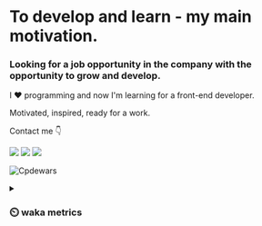 # To develop and learn - my main motivation.
### Looking for a job opportunity in the company with the opportunity to grow and develop.

I :heart: programming and now I'm learning for a front-end developer.

Motivated, inspired, ready for a work.

Contact me :point_down:

<a href="https://vk.com/pppershin"><img src="https://img.shields.io/badge/VK--red?style=social&logo=vk"></a>
<a href="https://t.me/pppershin"><img src="https://img.shields.io/badge/telegram--red?style=social&logo=telegram"></a>
<a href="mailto:pershin.daniil.e@gmail.com"><img src="https://img.shields.io/badge/Gmail--red?style=social&logo=gmail"></a>
<!-- <a href=""><img src="https://img.shields.io/badge/blog--red?style=social"></a>
</p> -->

![Cpdewars](https://www.codewars.com/users/DANPER/badges/small)

<details><summary><h3>⏲️ waka metrics</h3></summary>
<p>

  <!--START_SECTION:waka-->
![Code Time](http://img.shields.io/badge/Code%20Time-15%20hrs%2037%20mins-blue)

![Profile Views](http://img.shields.io/badge/Profile%20Views-84-blue)

**🐱 My GitHub Data** 

> 🏆 232 Contributions in the Year 2022
 > 
> 📦 3.2 kB Used in GitHub's Storage 
 > 
> 🚫 Not Opted to Hire
 > 
> 📜 8 Public Repositories 
 > 
> 🔑 5 Private Repositories  
 > 
**I'm an Early 🐤** 

```text
🌞 Morning    11 commits     █░░░░░░░░░░░░░░░░░░░░░░░░   4.3% 
🌆 Daytime    121 commits    ███████████░░░░░░░░░░░░░░   47.27% 
🌃 Evening    81 commits     ████████░░░░░░░░░░░░░░░░░   31.64% 
🌙 Night      43 commits     ████░░░░░░░░░░░░░░░░░░░░░   16.8%

```
📅 **I'm Most Productive on Sunday** 

```text
Monday       34 commits     ███░░░░░░░░░░░░░░░░░░░░░░   13.28% 
Tuesday      31 commits     ███░░░░░░░░░░░░░░░░░░░░░░   12.11% 
Wednesday    41 commits     ████░░░░░░░░░░░░░░░░░░░░░   16.02% 
Thursday     48 commits     ████░░░░░░░░░░░░░░░░░░░░░   18.75% 
Friday       34 commits     ███░░░░░░░░░░░░░░░░░░░░░░   13.28% 
Saturday     18 commits     █░░░░░░░░░░░░░░░░░░░░░░░░   7.03% 
Sunday       50 commits     █████░░░░░░░░░░░░░░░░░░░░   19.53%

```


📊 **This Week I Spent My Time On** 

```text
⌚︎ Time Zone: Europe/Moscow

💬 Programming Languages: 
Lua                      1 hr                ███████████░░░░░░░░░░░░░░   46.12% 
JavaScript               37 mins             ███████░░░░░░░░░░░░░░░░░░   28.15% 
Text                     15 mins             ███░░░░░░░░░░░░░░░░░░░░░░   11.89% 
Markdown                 5 mins              █░░░░░░░░░░░░░░░░░░░░░░░░   4.39% 
Python                   4 mins              █░░░░░░░░░░░░░░░░░░░░░░░░   3.61%

🔥 Editors: 
Neovim                   1 hr 51 mins        █████████████████████░░░░   84.88% 
VS Code                  19 mins             ███░░░░░░░░░░░░░░░░░░░░░░   15.12%

🐱‍💻 Projects: 
.dotfiles                1 hr 4 mins         ████████████░░░░░░░░░░░░░   48.79% 
Unknown Project          22 mins             ████░░░░░░░░░░░░░░░░░░░░░   17.18% 
frontend-project-lvl2    20 mins             ███░░░░░░░░░░░░░░░░░░░░░░   15.29% 
js-practice              19 mins             ███░░░░░░░░░░░░░░░░░░░░░░   15.12% 
PY4E                     4 mins              █░░░░░░░░░░░░░░░░░░░░░░░░   3.61%

💻 Operating System: 
Linux                    2 hrs 11 mins       █████████████████████████   100.0%

```

**I Mostly Code in JavaScript** 

```text
JavaScript               4 repos             ███████████░░░░░░░░░░░░░░   44.44% 
HTML                     2 repos             █████░░░░░░░░░░░░░░░░░░░░   22.22% 
Lua                      1 repo              ██░░░░░░░░░░░░░░░░░░░░░░░   11.11% 
Racket                   1 repo              ██░░░░░░░░░░░░░░░░░░░░░░░   11.11% 
Python                   1 repo              ██░░░░░░░░░░░░░░░░░░░░░░░   11.11%

```


**Timeline**

![Chart not found](https://raw.githubusercontent.com/pppershin/pppershin/main/charts/bar_graph.png) 


 Last Updated on 29/08/2022 01:00:27 UTC
<!--END_SECTION:waka-->

</p>
</details>

